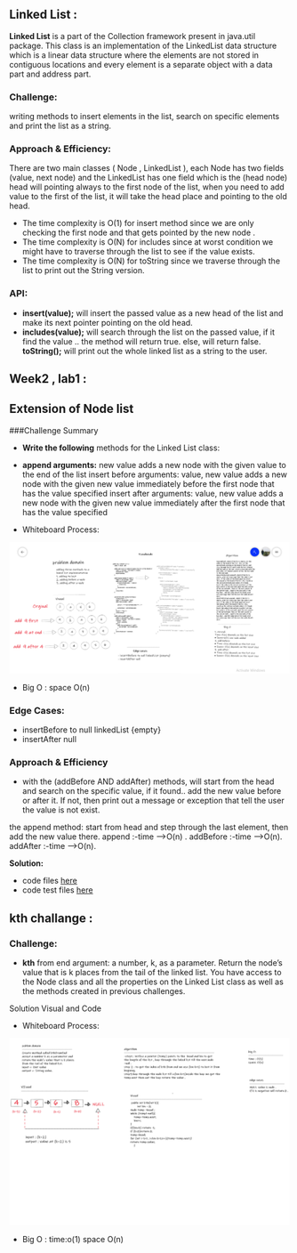 ## Linked List :

**Linked List** is a part of the Collection framework present in java.util package. This class is an implementation of the LinkedList data structure which is a linear data structure where the elements are not stored in contiguous locations and every element is a separate object with a data part and address part.

### Challenge:
writing methods to insert elements in the list, search on specific elements and print the list as a string.

### Approach & Efficiency:
There are two main classes ( Node , LinkedList ), each Node has two fields (value, next node) and the LinkedList has one field which is the (head node) head will pointing always to the first node of the list, when you need to add value to the first of the list, it will take the head place and pointing to the old head.

* The time complexity is O(1) for insert method since we are only checking the first node and that gets pointed by the new node .
* The time complexity is O(N) for includes since at worst condition we might have to traverse through the list to see if the value exists.
* The time complexity is O(N) for toString since we traverse through the list to print out the String version.

### API:
 
* **insert(value);** will insert the passed value as a new head of the list and make its next pointer pointing on the old head.
* **includes(value);** will search through the list on the passed value, if it find the value .. the method will return true. else, will return false.
**toString();** will print out the whole linked list as a string to the user.



## Week2 , lab1 :
## Extension of Node list
###Challenge Summary
- **Write the following** methods for the Linked List class:

- **append arguments:** new value adds a new node with the given value to the end of the list insert before arguments: value, new value adds a new node with the given new value immediately before the first node that has the value specified insert after arguments: value, new value adds a new node with the given new value immediately after the first node that has the value specified

- Whiteboard Process:

![](linked-list.png)

- Big O : space O(n)


### Edge Cases:
- insertBefore to null linkedList {empty}
- insertAfter null

### Approach & Efficiency 
- with the (addBefore AND addAfter) methods, will start from the head and search on the specific value, if it found.. add the new value before or after it. If not, then print out a message or exception that tell the user the value is not exist.

the append method: start from head and step through the last element, then add the new value there. append :-time -->O(n) . addBefore :-time -->O(n). addAfter :-time -->O(n).

**Solution:**
- code files [here](lib)
- code test files [here](lib)



## kth challange :
### Challenge:

- **kth** from end argument: a number, k, as a parameter. Return the node’s value that is k places from the tail of the linked list. You have access to the Node class and all the properties on the Linked List class as well as the methods created in previous challenges.

Solution
Visual and Code

- Whiteboard Process:

![](linked-list-kth.png)

- Big O :
time:o(1)
 space O(n)

